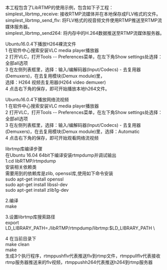 本工程包含了LibRTMP的使用示例，包含如下子工程： \
   simplest_librtmp_receive: 接收RTMP流媒体并在本地保存成FLV格式的文件。\
   simplest_librtmp_send_flv: 将FLV格式的视音频文件使用RTMP推送至RTMP流媒体服务器。\
   simplest_librtmp_send264: 将内存中的H.264数据推送至RTMP流媒体服务器。

Ubuntu16.0.4下播放H264裸流文件 \
   1 在软件中心搜索安装VLC media player播放器 \
   2 打开VLC，打开Tools -- Preferences菜单，在左下角Show settings处选择：全部all选项 \
   3 在左侧列表框里，选择：输入/编解码器(Input/Codecs) - 去复用器(Demuxers)，在去复用模块(Demux module)里，\
      选择：H264 视频去复用器(H264 video demuxer) \
   4 点击右下角的保存，即可开始播放本地h264文件。

Ubuntu16.0.4下播放网络流视频 \
   1 在软件中心搜索安装VLC media player播放器 \
   2 打开VLC，打开Tools -- Preferences菜单，在左下角Show settings处选择：全部all选项 \
   3 在左侧列表框里，选择：输入/编解码器(Input/Codecs) - 去复用器(Demuxers)，在去复用模块(Demux module)里，选择：Automatic \
   4 点击右下角的保存，即可开始观看网络流视频


librtmp库编译步骤 \
   在Ubuntu 16.04 64bit下编译安装rtmpdump并调试输出 \
   1.cd libRTMP/rtmpdump \
     安装相关依赖类 \
     需要用到的依赖库是zlib, openssl库,使用如下命令安装 \
     sudo apt-get install openssl \
     sudo apt-get install libssl-dev \
     sudo apt-get install zlib1g-dev
  
   2.编译 \
     make

   3.设置librtmp库搜索路径 \
    export LD_LIBRARY_PATH=./libRTMP/rtmpdump/librtmp:$LD_LIBRARY_PATH \

   4 在当前目录下 \
     make clean \
     make \
     生成3个执行程序，rtmppushflv代表推送flv到rtmp文件，rtmppullflv代表接收rtmp服务器推送来的flv视频，rtmppushh264代表推送h264到rtmp服务器

